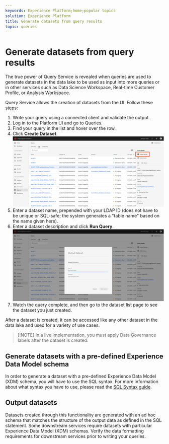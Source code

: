 ```yaml
---
keywords: Experience Platform;home;popular topics
solution: Experience Platform
title: Generate datasets from query results
topic: queries
---
```


# Generate datasets from query results

The true power of Query Service is revealed when queries are used to generate datasets in the data lake to be used as input into more queries or in other services such as Data Science Workspace, Real-time Customer Profile, or Analysis Workspace. 

Query Service allows the creation of datasets from the UI. Follow these steps:

1. Write your query using a connected client and validate the output.
2. Log in to the Platform UI and go to Queries.
3. Find your query in the list and hover over the row.
4. Click **Create Dataset**. ![Image](../images/queries/create-datasets/click-create-dataset.png)
5. Enter a dataset name, prepended with your LDAP ID (does not have to be unique or SQL-safe; the system generates a "table name" based on the name given here).
6. Enter a dataset description and click **Run Query**.![Image](../images/queries/create-datasets/run-query.png)
7. Watch the query complete, and then go to the dataset list page to see the dataset you just created. 

After a dataset is created, it can be accessed like any other dataset in the data lake and used for a variety of use cases. 

>[!NOTE] In a live implementation, you must apply Data Governance labels after the dataset is created. 

## Generate datasets with a pre-defined Experience Data Model schema

In order to generate a dataset with a pre-defined Experience Data Model (XDM) schema, you will have to use the SQL syntax. For more information about what syntax you have to use, please read the [SQL Syntax guide][sql-syntax-guide].

## Output datasets

Datasets created through this functionality are generated with an ad hoc schema that matches the structure of the output data as defined in the SQL statement. Some downstream services require datasets with particular Experience Data Model (XDM) schemas. Verify the data formatting requirements for downstream services prior to writing your queries. 

[sql-syntax-guide]: ../sql/syntax.md#create-table-as-select